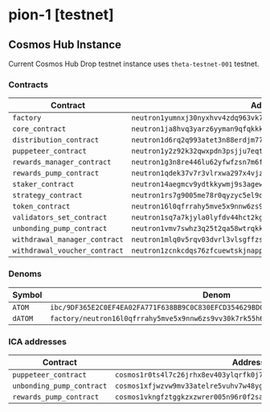 # pion-1 [testnet]

## Cosmos Hub Instance

Current Cosmos Hub Drop testnet instance uses `theta-testnet-001` testnet. 

### Contracts

| Contract                      | Address                                                              |
|-------------------------------|----------------------------------------------------------------------|
| `factory`                     | `neutron1yumnxj30nyxhvv4zdq963vk7v63mfjg5jghawxrgj4cc0fja829qugzjpt` |
| `core_contract`               | `neutron1ja8hvq3yarz6yyman9qfqkkkvyp6neykka3grfznt40w53lrm8tsftjy9a` |
| `distribution_contract`       | `neutron1d6rq2q993atet3n88erdjm774yun2y5e9fs8g8luy8a6dywsz9yq803eu2` |
| `puppeteer_contract`          | `neutron1y2z92k32qwxpdn3psjju7eqt86eddlhtk7cjz4nky95xhsu005qqgyfcqf` |
| `rewards_manager_contract`    | `neutron1g3n8re446lu62yfwfzsn7m6fwwl0amcke65hn2t0mjuzvfpp2dxqcczuvr` |
| `rewards_pump_contract`       | `neutron1qdek37v7r3vlrxwa297x4vjzlrmyzu6ymzwa5fsu6q4y3hld635sf98ss6` |
| `staker_contract`             | `neutron14aegmcv9ydtkkywmj9s3agewq4n7p0kdnz6mkrsqk80w7axyun0szs5n8f` |
| `strategy_contract`           | `neutron1rs7g9005me78r0qyzyc5el9qdyv4fs9r8audr876jl7x5r3hs07s00wmqy` |
| `token_contract`              | `neutron16l0qfrrahy5mve5x9nnw6zs9vv30k7rk55h6aaypq88ljwg57uxsxcg6y6` |
| `validators_set_contract`     | `neutron1sq7a7kjyla0lyfdv44hct2kgf7efnw4g4flvzl9zf3exypwzuynqq28sgt` |
| `unbonding_pump_contract`     | `neutron1vmv7swhz3q25t2qa58wtrqkkn9nreke9u9h70azl6wlcq0pr5utqyplrqk` |
| `withdrawal_manager_contract` | `neutron1mlq0v5rqv03dvrl3vlsgffzsq7m84m3ffv4yqf3tez69w930x9dszeddlx` |
| `withdrawal_voucher_contract` | `neutron1zcnkcdqs76zfcuewtskjnappumqk84nf2vrw5hctf8fqsgcs27mqkpnapq` |

### Denoms

| Symbol  | Denom                                                                             |
|---------|-----------------------------------------------------------------------------------|
| `ATOM`  | `ibc/9DF365E2C0EF4EA02FA771F638BB9C0C830EFCD354629BDC017F79B348B4E989`            |
| `dATOM` | `factory/neutron16l0qfrrahy5mve5x9nnw6zs9vv30k7rk55h6aaypq88ljwg57uxsxcg6y6/udatom` |

### ICA addresses

| Contract                      | Address                                                              |
|-------------------------------|----------------------------------------------------------------------|
| `puppeteer_contract`          | `cosmos1r0ts4l7c26jrhx8ev403ylqrfk0j7z0jath52wh6t59a4drxj50qgqtlg4`  |
| `unbonding_pump_contract`     | `cosmos1xfjwzvw9mv33atelre5vuhv7w48yg7nvyqwl2cf9zfjpkktmevgs7ks0a0`  |
| `rewards_pump_contract`       | `cosmos1vkngfztggkzxzwrer005n96r0f2saa3xruqfkay9z93tnp76d0ksa5m0zg`  |
